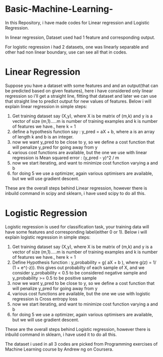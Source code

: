 # Basic-Machine-Learning-

In this Repository, i have made codes for Linear regression and Logistic Regression.

In linear regression, Dataset used had 1 feature and corresponding output.

For logistic regression i had 2 datasets, one was linearly separable and other had non linear boundary, use can see all that in codes.

# Linear Regression
Suppose you have a dataset with some features and and an output(that can be predicted based on given features), here i have considered only linear regression so i'll get a straight line, fitting that dataset and later we can use that straight line to predict output for new values of features.
Below i will explain linear regression in simple steps:
1. Get training dataset say (X,y), where X is be matrix of (m,k) and y is a vector of size (m,1).....m is number of training examples and k is number of features we have., here k = 1
2. define a hypothesis function say : y_pred = aX + b, where a is an array of length k and b is an integer.
3. now we want y_pred to be close to y, so we define a cost function that will penalize y_pred for going away from y
4. various cost functions are available, but the one we use with linear regression is Mean squared error : (y_pred - y)^2 / m
5. now we start iterating, and want to minimize cost function varying a and b
6. for doing 5 we use a optimizer, again various optimisers are available, but we will use gradient descent.

These are the overall steps behind Linear regression, however there is inbuild command in scipy and sklearn, i have used scipy to do all this.


# Logistic Regression
Logistic regression is used for classification task, your training data will have some features and corresponding label(either 0 or 1).
Below i will explain logistic regression in simple steps:
1. Get training dataset say (X,y), where X is be matrix of (m,k) and y is a vector of size (m,1).....m is number of training examples and k is number of features we have., here k = 1
2. Define Hypothesis function : y_probability = g( aX + b ), where g(z) = 1/ (1 + e^(-z)). this gives out probabilty of each sample of X, and we consider y_probability < 0.5 to be considered negative sample and y_probability >= 0.5 to be positive sample
3. now we want y_pred to be close to y, so we define a cost function that will penalize y_pred for going away from y
4. various cost functions are available, but the one we use with logistic regression is Cross entropy loss
5. now we start iterating, and want to minimize cost function varying a and b
6. for doing 5 we use a optimizer, again various optimisers are available, but we will use gradient descent.

These are the overall steps behind Logistic regression, however there is inbuild command in  sklearn, i have used it to do all this.

The dataset i used in all 3 codes are picked from Programming exercises of Machine Learning course by Andrew ng on Coursera.

